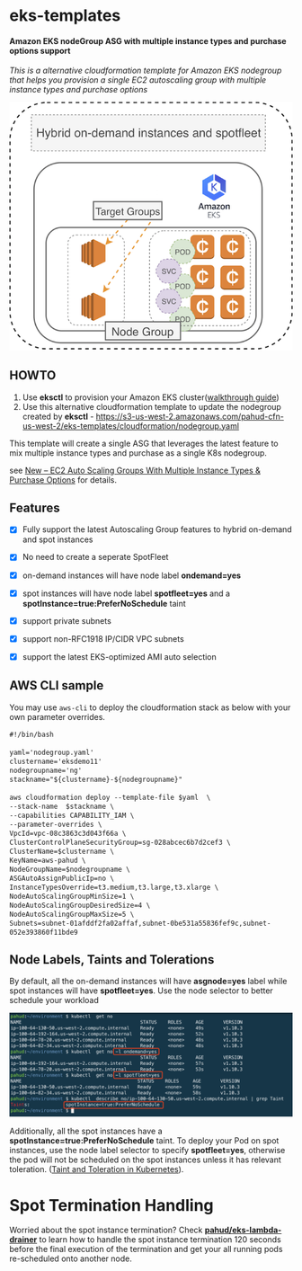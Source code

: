 # eks-templates



#### Amazon EKS nodeGroup ASG with multiple instance types and purchase options support

*This is a alternative cloudformation template for Amazon EKS nodegroup that helps you provision a single EC2 autoscaling group with multiple instance types and purchase options*



![](images/00.png)

## HOWTO

1. Use **eksctl** to provision your Amazon EKS cluster([walkthrough guide](https://github.com/pahud/amazon-eks-workshop/blob/master/00-getting-started/create-eks-with-eksctl.md))
2. Use this alternative cloudformation template to update the nodegroup created by **eksctl** - https://s3-us-west-2.amazonaws.com/pahud-cfn-us-west-2/eks-templates/cloudformation/nodegroup.yaml

This template will create a single ASG that leverages the latest feature to mix multiple instance types and purchase as a single K8s nodegroup.

see [New – EC2 Auto Scaling Groups With Multiple Instance Types & Purchase Options](https://aws.amazon.com/tw/blogs/aws/new-ec2-auto-scaling-groups-with-multiple-instance-types-purchase-options/) for details.



## Features

- [x] Fully support the latest Autoscaling Group features to hybrid on-demand and spot instances
- [x] No need to create a seperate SpotFleet
- [x] on-demand instances will have node label **ondemand=yes**
- [x] spot instances will have node label **spotfleet=yes** and a **spotInstance=true:PreferNoSchedule** taint
- [x] support private subnets
- [x] support non-RFC1918 IP/CIDR VPC subnets
- [x] support the latest EKS-optimized AMI auto selection



## AWS CLI sample

You may use `aws-cli` to deploy the cloudformation stack as below with your own parameter overrides.

```
#!/bin/bash

yaml='nodegroup.yaml'
clustername='eksdemo11'
nodegroupname='ng'
stackname="${clustername}-${nodegroupname}"

aws cloudformation deploy --template-file $yaml  \
--stack-name  $stackname \
--capabilities CAPABILITY_IAM \
--parameter-overrides \
VpcId=vpc-08c3863c3d043f66a \
ClusterControlPlaneSecurityGroup=sg-028abcec6b7d2cef3 \
ClusterName=$clustername \
KeyName=aws-pahud \
NodeGroupName=$nodegroupname \
ASGAutoAssignPublicIp=no \
InstanceTypesOverride=t3.medium,t3.large,t3.xlarge \
NodeAutoScalingGroupMinSize=1 \
NodeAutoScalingGroupDesiredSize=4 \
NodeAutoScalingGroupMaxSize=5 \
Subnets=subnet-01afddf2fa02affaf,subnet-0be531a55836fef9c,subnet-052e393860f11bde9
```


## Node Labels, Taints and Tolerations

By default, all the on-demand instances will have **asgnode=yes** label while spot instances will have **spotfleet=yes**. Use the node selector to better schedule your workload



![](images/01.png)

Additionally, all the spot instances have a **spotInstance=true:PreferNoSchedule** taint. To deploy your Pod on spot instances, use the node label selector to specify **spotfleet=yes**, otherwise the pod will not be scheduled on the spot instances unless it has relevant toleration. ([Taint and Toleration in Kubernetes](https://kubernetes.io/docs/concepts/configuration/taint-and-toleration/)).


# Spot Termination Handling

Worried about the spot instance termination? Check [**pahud/eks-lambda-drainer**](https://github.com/pahud/eks-lambda-drainer) to learn how to handle the spot instance termination 120 seconds before the final execution of the termination and get your all running pods re-scheduled onto another node.
